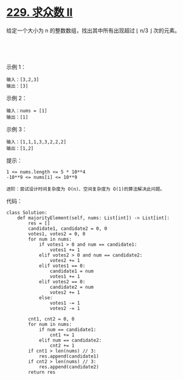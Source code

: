 # [229. 求众数 II](https://leetcode.cn/problems/majority-element-ii/)

给定一个大小为 n 的整数数组，找出其中所有出现超过 ⌊ n/3 ⌋ 次的元素。

 

 

示例 1：
```
输入：[3,2,3]
输出：[3]
```
示例 2：
```
输入：nums = [1]
输出：[1]
```
示例 3：
```
输入：[1,1,1,3,3,2,2,2]
输出：[1,2]
```

提示：
```
1 <= nums.length <= 5 * 10**4
-10**9 <= nums[i] <= 10**9
```
```
进阶：尝试设计时间复杂度为 O(n)、空间复杂度为 O(1)的算法解决此问题。
```

代码：
```python3
class Solution:
    def majorityElement(self, nums: List[int]) -> List[int]:
        res = []
        candidate1, candidate2 = 0, 0
        votes1, votes2 = 0, 0
        for num in nums:
            if votes1 > 0 and num == candidate1:
                votes1 += 1
            elif votes2 > 0 and num == candidate2:
                votes2 += 1
            elif votes1 == 0:
                candidate1 = num
                votes1 += 1
            elif votes2 == 0:
                candidate2 = num
                votes2 += 1
            else:
                votes1 -= 1
                votes2 -= 1
        
        cnt1, cnt2 = 0, 0
        for num in nums:
            if num == candidate1:
                cnt1 += 1
            elif num == candidate2:
                cnt2 += 1
        if cnt1 > len(nums) // 3:
            res.append(candidate1)
        if cnt2 > len(nums) // 3:
            res.append(candidate2)
        return res
```